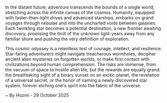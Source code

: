 
In the distant future, adventure transcends the bounds of a single world, stretching across the infinite canvas of the cosmos. Humanity, equipped with faster-than-light drives and advanced starships, embarks on grand voyages through nebulae and into the uncharted voids between galaxies. Each twinkling star becomes a potential destination, a new frontier awaiting discovery, promising the thrill of the unknown light-years away from any familiar shore and pushing the very definition of exploration.

This cosmic odyssey is a relentless test of courage, intellect, and resilience. Star-faring adventurers might navigate treacherous wormholes, decipher ancient alien mysteries on forgotten worlds, or make first contact with civilizations beyond human comprehension. The risks are immense, from the vacuum of space to hostile alien life, but the rewards are equally grand: the breathtaking sight of a binary sunset on an exotic planet, the revelation of a universal secret, or the honor of naming a newly discovered star system, forever etching one's spirit into the fabric of the universe.

~ By Hozmi - 29 October 2025
